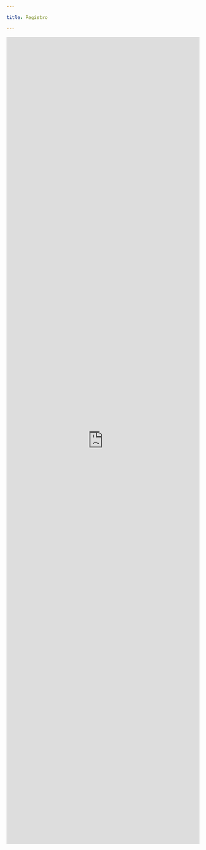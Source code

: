 ```yaml
--- 

title: Registro

---
```


<div class="d-flex justify-content-center">
<div class="col-12 col-md-9">

<iframe src="https://docs.google.com/forms/d/e/1FAIpQLSeL-35uOYxy5G0tMe1B93p8-hD_9nmCp0HXIlCOsmw2jf7zhA/viewform?embedded=true" width="100%" height="2108" frameborder="0" marginheight="0" marginwidth="0">Loading…</iframe>

</div>
</div>